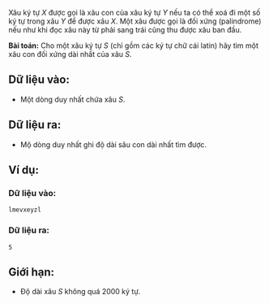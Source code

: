 Xâu ký tự $X$ được gọi là xâu con của xâu ký tự $Y$ nếu ta có thể xoá đi một số ký tự trong xâu $Y$ để được xâu $X$.
Một xâu được gọi là đối xứng (palindrome) nếu như khi đọc xâu này từ phải sang trái cũng thu được xâu ban đầu.

**Bài toán:** Cho một xâu ký tự $S$ (chỉ gồm các ký tự chữ cái latin) hãy tìm một xâu con đối xứng dài nhất của xâu $S$.

## Dữ liệu vào:
- Một dòng duy nhất chứa xâu $S$.

## Dữ liệu ra:
- Mộ dòng duy nhất ghi độ dài sâu con dài nhất tìm được.

## Ví dụ:
### Dữ liệu vào:
```
lmevxeyzl
```

### Dữ liệu ra:
```
5
```

## Giới hạn:
- Độ dài xâu $S$ không quá $2000$ ký tự.